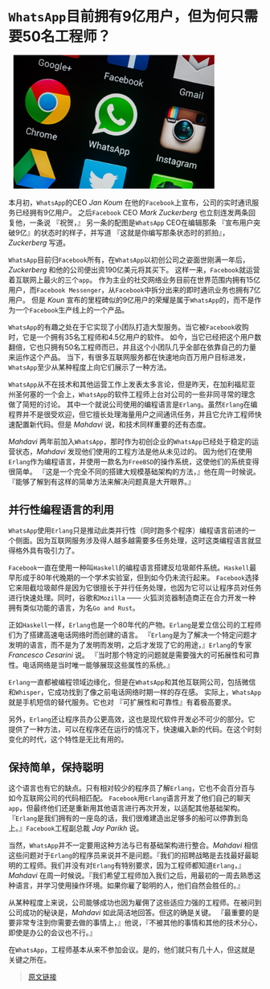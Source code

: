 `WhatsApp`目前拥有9亿用户，但为何只需要50名工程师？
==============================================

<img src="whatsapp.jpg" width="400" hspace="10px" >

本月初，`WhatsApp`的CEO _Jan Koum_ 在他的`Facebook`上宣布，公司的实时通讯服务已经拥有9亿用户。
之后`Facebook` CEO _Mark Zuckerberg_ 也立刻连发两条回复他，一条说 『祝贺，』
另一条的配图是`WhatsApp` CEO在编辑那条 『宣布用户突破9亿』的状态时的样子，并写道 『这就是你编写那条状态时的抓拍』，_Zuckerberg_ 写道。

`WhatsApp`目前归`Facebook`所有，在`WhatsApp`以初创公司之姿面世刚满一年后，_Zuckerberg_ 和他的公司便出资190亿美元将其买下。
这样一来，`Facebook`就运营着互联网上最火的三个`app`。
作为主业的社交网络业务目前在世界范围内拥有15亿用户，而`Facebook Messenger`，从`Facebook`中拆分出来的即时通讯业务也拥有7亿用户。
但是 _Koun_ 宣布的里程碑似的9亿用户的荣耀是属于`WhatsApp`的，而不是作为一个`Facebook`生产线上的一个产品。

`WhatsApp`的有趣之处在于它实现了小团队打造大型服务。当它被`Facebook`收购时，它是一个拥有35名工程师和4.5亿用户的软件。
如今，当它已经把这个用户数翻倍，它也只拥有50名工程师而已，并且这个小团队几乎全部在依靠自己的力量来运作这个产品。
当下，有很多互联网服务都在快速地向百万用户目标进发，`WhatsApp`至少从某种程度上向它们展示了一种方法。

`WhatsApp`从不在技术和其他运营工作上发表太多言论，但是昨天，在加利福尼亚州圣何塞的一个会上，`WhatsApp`的软件工程师上台对公司的一些非同寻常的理念做了简短的讨论。
其中一个就说公司使用的编程语言是`Erlang`。虽然`Erlang`在编程界并不是很受欢迎，但它擅长处理海量用户之间通讯任务，并且它允许工程师快速配置新代码。但是 _Mahdavi_ 说，和技术同样重要的还有态度。

_Mahdavi_ 两年前加入`WhatsApp`，那时作为初创企业的`WhatsApp`已经处于稳定的运营状态，_Mahdavi_ 发现他们使用的工程方法是他从未见过的。
因为他们在使用`Erlang`作为编程语言，并使用一款名为`FreeBSD`的操作系统，这使他们的系统变得很简单。
『这是一个完全不同的搭建大规模基础架构的方法，』他在周一时候说。 『能够了解到有这样的简单方法来解决问题真是大开眼界。』

并行性编程语言的利用
---------------------

`WhatsApp`使用`Erlang`只是推动此类并行性（同时跑多个程序）编程语言前进的一个侧面。因为互联网服务涉及得人越多越需要多任务处理，这时这类编程语言就显得格外具有吸引力了。  

`Facebook`一直在使用一种叫`Haskell`的编程语言搭建反垃圾邮件系统。`Haskell`最早形成于80年代晚期的一个学术实验室，但到如今仍未流行起来。
`Facebook`选择它来阻截垃圾邮件是因为它很擅长于并行任务处理，也因为它可以让程序员对任务进行快速处理。同时，谷歌和`Mozilla` —— 火狐浏览器制造商正在合力开发一种拥有类似功能的语言，为名`Go and Rust`。

正如`Haskell`一样，`Erlang`也是一个80年代的产物。`Erlang`是爱立信公司的工程师们为了搭建高速电话网络时而创建的语言。
『`Erlang`是为了解决一个特定问题才发明的语言，而不是为了发明而发明，之后才发现了它的用途，』`Erlang`的专家 _Francesco Cesarini_ 说。 
『当时那个特定的问题就是需要强大的可拓展性和可靠性。电话网络是当时唯一能够展现这些属性的系统。』  

`Erlang`一直都被编程领域边缘化，但是在`WhatsApp`和其他互联网公司，包括微信和`Whisper`，它成功找到了像之前电话网络时期一样的存在感。
实际上，`WhatsApp`就是手机短信的替代服务。它也对 『可扩展性和可靠性』有着极高要求。  

另外，`Erlang`还让程序员办公更高效，这也是现代软件开发必不可少的部分。它提供了一种方法，可以在程序还在运行的情况下，快速编入新的代码。在这个时刻变化的时代，这个特性是无比有用的。

保持简单，保持聪明
----------------

这个语言也有它的缺点。只有相对较少的程序员了解`Erlang`，它也不会百分百与如今互联网公司的代码相匹配。
`Facebook`用`Erlang`语言开发了他们自己的聊天`app`，但最终他们还是重新用其他语言进行再次开发，以适配其他基础架构。
『`Erlang`是我们拥有的一座岛的话，我们很难建造出足够多的船可以停靠到岛上。』`Facebook`工程副总裁 _Jay Parikh_ 说。

当然，`WhatsApp`并不一定要用这种方法与已有基础架构进行整合。_Mahdavi_ 相信这些问题对于`Erlang`的程序员来说并不是问题。『我们的招聘战略是去找最好最聪明的工程师。我们并没有对`Erlang`有特别要求，因为工程师都知道`Erlang`，』
_Mahdavi_ 在周一时候说。『我们希望工程师加入我们之后，用最初的一周去熟悉这种语言，并学习使用操作环境。如果你雇了聪明的人，他们自然会胜任的。』

从某种程度上来说，公司能够成功也因为雇佣了这些适应力强的工程师。在被问到公司成功的秘诀是，_Mahdavi_ 如此简洁地回答。但这的确是关键。
『最重要的是要非常专注到你需要去做的事情上，』他说，『不被其他的事情和其他的技术分心，即使是办公的会议也不行。』

在`WhatsApp`，工程师基本从来不参加会议。是的，他们就只有几十人，但这就是关键之所在。

> [原文链接](http://www.huxiu.com/article/126127/1.html)
